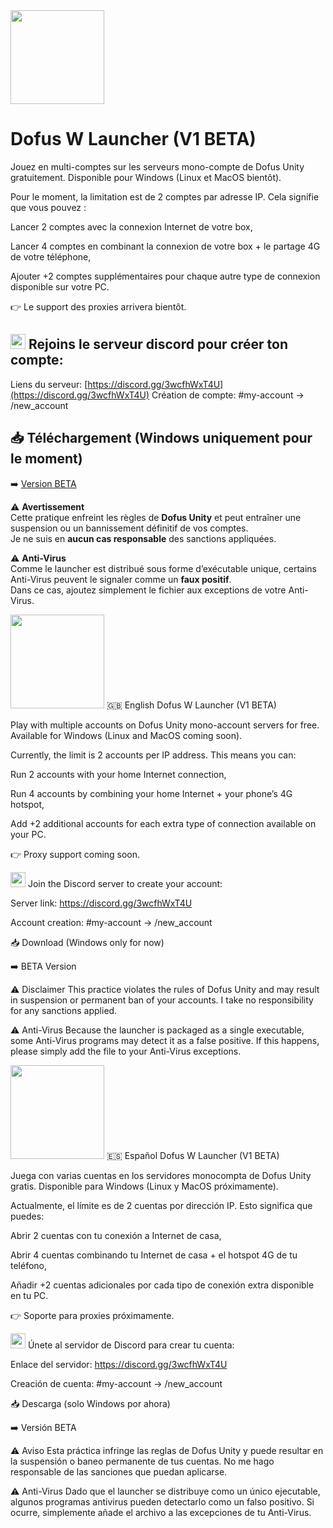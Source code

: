 <img src="https://i.ibb.co/tTSMsR0T/Multi-WLauncher.png" width="150">

# **Dofus W Launcher (V1 BETA)**  

Jouez en multi-comptes sur les serveurs mono-compte de Dofus Unity gratuitement.
Disponible pour Windows (Linux et MacOS bientôt).

Pour le moment, la limitation est de 2 comptes par adresse IP.
Cela signifie que vous pouvez :

Lancer 2 comptes avec la connexion Internet de votre box,

Lancer 4 comptes en combinant la connexion de votre box + le partage 4G de votre téléphone,

Ajouter +2 comptes supplémentaires pour chaque autre type de connexion disponible sur votre PC.

👉 Le support des proxies arrivera bientôt.

##  [<img src="https://upload.wikimedia.org/wikipedia/fr/thumb/4/4f/Discord_Logo_sans_texte.svg/1818px-Discord_Logo_sans_texte.svg.png" width="24">](https://discord.gg/3wcfhWxT4U) **Rejoins le serveur discord pour créer ton compte**: 
Liens du serveur: [https://discord.gg/3wcfhWxT4U](https://discord.gg/3wcfhWxT4U) 
Création de compte: #my-account -> /new_account


## 📥 **Téléchargement (Windows uniquement pour le moment)**
➡️ [Version BETA](https://github.com/Wakalas/Dofus-W-Launcher-App/releases/latest)  





⚠️ **Avertissement**  
Cette pratique enfreint les règles de **Dofus Unity** et peut entraîner une suspension ou un bannissement définitif de vos comptes.  
Je ne suis en **aucun cas responsable** des sanctions appliquées.  

⚠️ **Anti-Virus**  
Comme le launcher est distribué sous forme d’exécutable unique, certains Anti-Virus peuvent le signaler comme un **faux positif**.  
Dans ce cas, ajoutez simplement le fichier aux exceptions de votre Anti-Virus.  



<img src="https://i.ibb.co/tTSMsR0T/Multi-WLauncher.png" width="150">
🇬🇧 English
Dofus W Launcher (V1 BETA)

Play with multiple accounts on Dofus Unity mono-account servers for free.
Available for Windows (Linux and MacOS coming soon).

Currently, the limit is 2 accounts per IP address.
This means you can:

Run 2 accounts with your home Internet connection,

Run 4 accounts by combining your home Internet + your phone’s 4G hotspot,

Add +2 additional accounts for each extra type of connection available on your PC.

👉 Proxy support coming soon.

<img src="https://upload.wikimedia.org/wikipedia/fr/thumb/4/4f/Discord_Logo_sans_texte.svg/1818px-Discord_Logo_sans_texte.svg.png" width="24">
 Join the Discord server to create your account:

Server link: https://discord.gg/3wcfhWxT4U

Account creation: #my-account -> /new_account

📥 Download (Windows only for now)

➡️ BETA Version

⚠️ Disclaimer
This practice violates the rules of Dofus Unity and may result in suspension or permanent ban of your accounts.
I take no responsibility for any sanctions applied.

⚠️ Anti-Virus
Because the launcher is packaged as a single executable, some Anti-Virus programs may detect it as a false positive.
If this happens, please simply add the file to your Anti-Virus exceptions.


<img src="https://i.ibb.co/tTSMsR0T/Multi-WLauncher.png" width="150">
🇪🇸 Español
Dofus W Launcher (V1 BETA)

Juega con varias cuentas en los servidores monocompta de Dofus Unity gratis.
Disponible para Windows (Linux y MacOS próximamente).

Actualmente, el límite es de 2 cuentas por dirección IP.
Esto significa que puedes:

Abrir 2 cuentas con tu conexión a Internet de casa,

Abrir 4 cuentas combinando tu Internet de casa + el hotspot 4G de tu teléfono,

Añadir +2 cuentas adicionales por cada tipo de conexión extra disponible en tu PC.

👉 Soporte para proxies próximamente.

<img src="https://upload.wikimedia.org/wikipedia/fr/thumb/4/4f/Discord_Logo_sans_texte.svg/1818px-Discord_Logo_sans_texte.svg.png" width="24">
 Únete al servidor de Discord para crear tu cuenta:

Enlace del servidor: https://discord.gg/3wcfhWxT4U

Creación de cuenta: #my-account -> /new_account

📥 Descarga (solo Windows por ahora)

➡️ Versión BETA

⚠️ Aviso
Esta práctica infringe las reglas de Dofus Unity y puede resultar en la suspensión o baneo permanente de tus cuentas.
No me hago responsable de las sanciones que puedan aplicarse.

⚠️ Anti-Virus
Dado que el launcher se distribuye como un único ejecutable, algunos programas antivirus pueden detectarlo como un falso positivo.
Si ocurre, simplemente añade el archivo a las excepciones de tu Anti-Virus.
